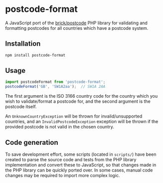# postcode-format
A JavaScript port of the [brick/postcode](https://github.com/brick/postcode/) PHP library for validating and formatting postcodes for all countries which have a postcode system.

## Installation
```bash
npm install postcode-format
```

## Usage
```javascript
import postcodeFormat from 'postcode-format';
postcodeFormat('GB', 'SW1A2aa');  // SW1A 2AA
```

The first argument is the ISO 3166 country code for the country which you wish to validate/format a postcode for, and the second argument is the postcode itself.

An `UnknownCountryException` will be thrown for invalid/unsupported countries, and an `InvalidPostcodeException` exception will be thrown if the provided postcode is not valid in the chosen country.

## Code generation
To save development effort, some scripts (located in `scripts/`) have been created to parse the source code and tests from the PHP library implementation and convert these to JavaScript, so that changes made in the PHP library can be quickly ported over. In some cases, manual code changes may be required to import more complex logic. 